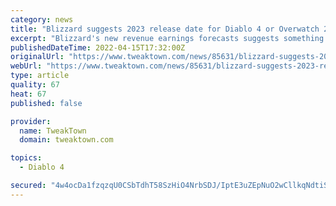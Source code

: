 ```yaml
---
category: news
title: "Blizzard suggests 2023 release date for Diablo 4 or Overwatch 2"
excerpt: "Blizzard's new revenue earnings forecasts suggests something big is coming in 2023, maybe Diablo 4 or Overwatch 2 + WOW content."
publishedDateTime: 2022-04-15T17:32:00Z
originalUrl: "https://www.tweaktown.com/news/85631/blizzard-suggests-2023-release-date-for-diablo-4-or-overwatch-2/index.html"
webUrl: "https://www.tweaktown.com/news/85631/blizzard-suggests-2023-release-date-for-diablo-4-or-overwatch-2/index.html"
type: article
quality: 67
heat: 67
published: false

provider:
  name: TweakTown
  domain: tweaktown.com

topics:
  - Diablo 4

secured: "4w4ocDa1fzqzqU0CSbTdhT58SzHiO4NrbSDJ/IptE3uZEpNuO2wCllkqNdtiS1ftzlWBezfe68q4TEKW6WtIFwXr7ehT/TCEl5twN5mdkBd+nt0OmWhrrpcca5652uzkZ5QbZeTsuh2TY6fBkGX6A0LXa+XMLwjYZSV7/Dp5cUmyPbwfzq3a8l2eEotFMNwOKscM3dVFFj3w6qWtEy7N5Wm4VQOZl+emm0KC3V4jEkc5am9Y9I3HS72+iqvSb/+Ruldo2YosmdxWXFY37drJXQwZymGD6MtsFWv96aSf84NOEpHgvwlwO+lg3x28i99NZdCltAC9IBVlGOAUdzurHmPqGK3cqdGIipp/yNZOrGY=;xI3KQG6W1ilykBhyWpm7DQ=="
---
```


